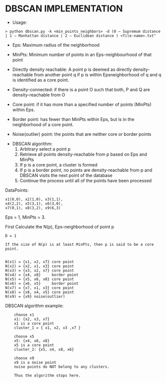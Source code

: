 # DBSCAN IMPLEMENTATION

* Usage: 
```
> python dbscan.py -k <min_points_neighbors> -d (0 – Supremum distance | 1 – Manhattan distance | 2 – Euclidean distance ) <file-name>.txt"
```

- Eps: Maximum radius of the neighborhood

- MinPts: Minimum number of points in an Eps-neighbourhood of that point

- Directly density reachable: A point p is deemed as directly density-reachable from another point q if p is within Epsneighborhood of q and q is identified as a core point.

- Density-connected: if there is a point O such that both, P and Q are density-reachable from O

- Core point: if it has more than a specified number of points (MinPts) within Eps.

- Border point: has fewer than MinPts within Eps, but is in the neighborhood of a core point.

- Noise(outlier) point: the points that are neither core or border points

* DBSCAN algorithm:
	1. Arbitrary select a point p
	2. Retrieve all points density-reachable from p based on Eps and MinPts
	3. If p is a core point, a cluster is formed
	4. If p is a border point, no points are density-reachable from p and DBSCAN visits the next point of the database
	5. Continue the process until all of the points have been processed


DataPoints: 
	
	x1(0,0), x2(1,0), x3(1,1), 
	x4(2,2), x5(3,1), x6(3,0), 
	x7(0,1), x8(3,2), x9(6,3)

Eps = 1, MinPts = 3. 	

First
  Calculate the N(p), Eps-neighborhood of point p
	
	D = 1
	
	If the size of N(p) is at least MinPts, then p is said to be a core point.
	
	
	N(x1) = {x1, x2, x7} core point 
	N(x2) = {x2, x1, x3} core point 
	N(x3) = {x3, x2, x7} core point 
	N(x4) = {x4, x8} 	 border point
	N(x5) = {x5, x6, x8} core point 
	N(x6) = {x6, x5} 	 border point
	N(x7) = {x7, x1, x3} core point 
	N(x8) = {x8, x4, x5} core point 
	N(x9) = {x9} noise(outlier)
	
DBSCAN algorithm example:

		choose x1
		x1: {x2, x3, x7}
		x1 is a core point
		cluster_1 = { x1, x2, x3 ,x7 }
		
		choose x5
		x5: {x4, x6, x8}
		x5 is a core point
		cluster_2: {x5, x4, x8, x6}
		
		choose x9
		x9 is a noise point
		noise points do NOT belong to any clusters.
		
		Thus the algorithm stops here.
